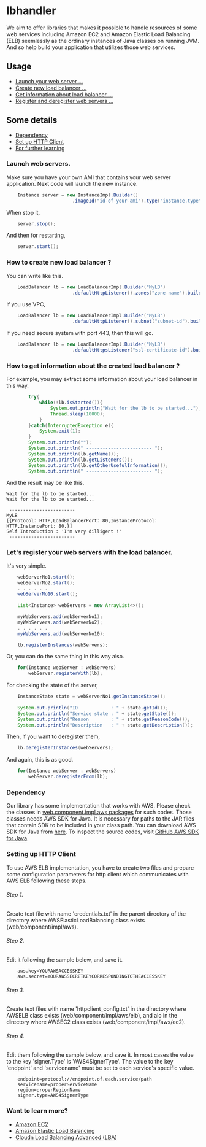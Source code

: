 lbhandler
=========

We aim to offer libraries that makes it possible to handle resources of some web services including Amazon EC2 and Amazon Elastic Load Balancing (ELB) seemlessly as the ordinary instances of Java classes on running JVM. And so help build your application that utilizes those web services.


## Usage

 * [Launch your web server ...](#launch-web-servers)
 * [Create new load balancer ...](#how-to-create-new-load-balancer-)
 * [Get information about load balancer ...](#how-to-get-information-about-the-created-load-balancer-)
 * [Register and deregister web servers ...](#lets-register-your-web-servers-with-the-load-balancer)

## Some details

 * [Dependency](#dependency)
 * [Set up HTTP Client](#setting-up-http-client)
 * [For further learning](#want-to-learn-elb-or-lba-)

### Launch web servers.

Make sure you have your own AMI that contains your web server application. Next code will launch the new instance.

```java
    Instance server = new InstanceImpl.Builder()
                        .imageId("id-of-your-ami").type("instance.type").create();
```

When stop it,
```java
    server.stop();
```

And then for restarting,
```java
    server.start();
```

### How to create new load balancer ?

You can write like this.

```java
    LoadBalancer lb = new LoadBalancerImpl.Builder("MyLB")
                        .defaultHttpListener().zones("zone-name").build();
```

If you use VPC,

```java
    LoadBalancer lb = new LoadBalancerImpl.Builder("MyLB")
                        .defaultHttpListener().subnet("subnet-id").build();
```

If you need secure system with port 443, then this will go.

```java
    LoadBalancer lb = new LoadBalancerImpl.Builder("MyLB")
                        .defaultHttpsListener("ssl-certificate-id").build();
```

### How to get information about the created load balancer ?

For example, you may extract some information about your load balancer in this way.

```java
        try{
            while(!lb.isStarted()){
                System.out.println("Wait for the lb to be started...");
                Thread.sleep(10000);
            }
        }catch(InterruptedException e){
            System.exit(1);
        }
        System.out.println("");
        System.out.println(" ------------------------ ");
        System.out.println(lb.getName());
        System.out.println(lb.getListeners());
        System.out.println(lb.getOtherUsefulInformation());
        System.out.println(" ------------------------ ");
```

And the result may be like this.

    Wait for the lb to be started...
    Wait for the lb to be started...
    
     ------------------------ 
    MyLB
    [{Protocol: HTTP,LoadBalancerPort: 80,InstanceProtocol: HTTP,InstancePort: 80,}]
    Self Introduction : 'I'm very dilligent !'
     ------------------------ 


### Let's register your web servers with the load balancer.

It's very simple.

```java
    webServerNo1.start();
    webServerNo2.start();
    . . . . . .
    webServerNo10.start();
    
    List<Instance> webServers = new ArrayList<>();

    myWebServers.add(webServerNo1);
    myWebServers.add(webServerNo2);
    . . . . . .
    myWebServers.add(webServerNo10);

    lb.registerInstances(webServers);
```

Or, you can do the same thing in this way also.

```java
    for(Instance webServer : webServers)
        webServer.registerWith(lb);
```

For checking the state of the server,

```java
    InstanceState state = webServerNo1.getInstanceState();
    
    System.out.println("ID            : " + state.getId());
    System.out.println("Service state : " + state.getState());
    System.out.println("Reason        : " + state.getReasonCode());
    System.out.println("Description   : " + state.getDescription());
```


Then, if you want to deregister them,

```java
    lb.deregisterInstances(webServers);
```

And again, this is as good.

```java
    for(Instance webServer : webServers)
        webServer.deregisterFrom(lb);
```

### Dependency

Our library has some implementation that works with AWS. Please check the classes in [web.component.impl.aws packages](https://github.com/Hiroshi1978/lbhandler/tree/master/src/web/component/impl/aws) for such codes. Those classes needs AWS SDK for Java. It is necessary for paths to the JAR files that contain SDK to be included in your class path.
You can download AWS SDK for Java from [here](https://aws.amazon.com/jp/sdkforjava/).
To inspect the source codes, visit [GitHub AWS SDK for Java](https://github.com/aws/aws-sdk-java).

### Setting up HTTP Client

To use AWS ELB implementation, you have to create two files and prepare some configuration parameters for http client which communicates with AWS ELB following these steps.

###### Step 1. 
Create text file with name 'credentials.txt' in the parent directory of the directory where AWSElasticLoadBalancing.class exists (web/component/impl/aws).

###### Step 2. 
Edit it following the sample below, and save it.

```
    aws.key=YOURAWSACCESSKEY
    aws.secret=YOURAWSSECRETKEYCORRESPONDINGTOTHEACCESSKEY
```

###### Step 3. 
Create text files with name 'httpclient_config.txt' in the directory where AWSELB class exists (web/component/impl/aws/elb), and alo in the directory where AWSEC2 class exists (web/component/impl/aws/ec2).

###### Step 4. 
Edit them following the sample below, and save it. In most cases the value to the key 'signer.Type' is 'AWS4SignerType'. The value to the key 'endpoint' and 'servicename' must be set to each service's specific value. 

```
    endpoint=protocol://endpoint.of.each.service/path
    servicename=properServiceName
    region=properRegionName
    signer.type=AWS4SignerType
```


### Want to learn more?

 * [Amazon EC2](http://aws.amazon.com/jp/ec2/)
 * [Amazon Elastic Load Balancing](http://aws.amazon.com/jp/elasticloadbalancing/)
 * [Cloudn Load Balancing Advanced (LBA)](http://www.ntt.com/cloudn/data/lba.html)
